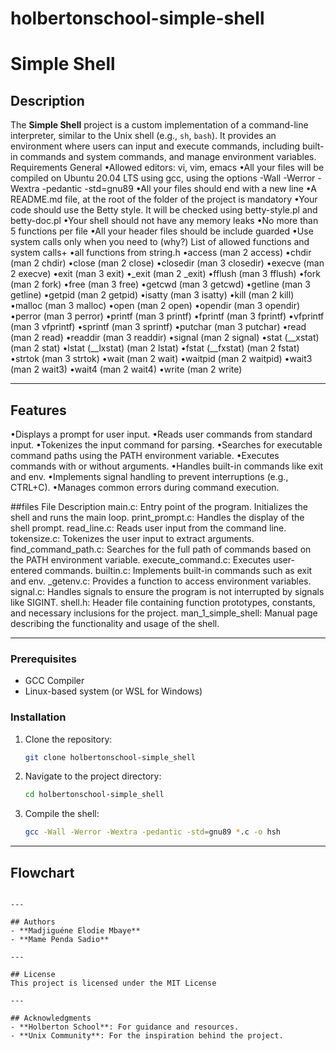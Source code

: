 # holbertonschool-simple-shell

# Simple Shell

## Description

The **Simple Shell** project is a custom implementation of a command-line interpreter, similar to the Unix shell (e.g., `sh`, `bash`). It provides an environment where users can input and execute commands, including built-in commands and system commands, and manage environment variables.
Requirements
General
•Allowed editors: vi, vim, emacs
•All your files will be compiled on Ubuntu 20.04 LTS using gcc, using the options -Wall -Werror -Wextra -pedantic -std=gnu89
•All your files should end with a new line
•A README.md file, at the root of the folder of the project is mandatory
•Your code should use the Betty style. It will be checked using betty-style.pl and betty-doc.pl
•Your shell should not have any memory leaks
•No more than 5 functions per file
•All your header files should be include guarded
•Use system calls only when you need to (why?)
List of allowed functions and system calls+
•all functions from string.h
•access (man 2 access)
•chdir (man 2 chdir)
•close (man 2 close)
•closedir (man 3 closedir)
•execve (man 2 execve)
•exit (man 3 exit)
•_exit (man 2 _exit)
•fflush (man 3 fflush)
•fork (man 2 fork)
•free (man 3 free)
•getcwd (man 3 getcwd)
•getline (man 3 getline)
•getpid (man 2 getpid)
•isatty (man 3 isatty)
•kill (man 2 kill)
•malloc (man 3 malloc)
•open (man 2 open)
•opendir (man 3 opendir)
•perror (man 3 perror)
•printf (man 3 printf)
•fprintf (man 3 fprintf)
•vfprintf (man 3 vfprintf)
•sprintf (man 3 sprintf)
•putchar (man 3 putchar)
•read (man 2 read)
•readdir (man 3 readdir)
•signal (man 2 signal)
•stat (__xstat) (man 2 stat)
•lstat (__lxstat) (man 2 lstat)
•fstat (__fxstat) (man 2 fstat)
•strtok (man 3 strtok)
•wait (man 2 wait)
•waitpid (man 2 waitpid)
•wait3 (man 2 wait3)
•wait4 (man 2 wait4)
•write (man 2 write)

---

## Features
•Displays a prompt for user input.
•Reads user commands from standard input.
•Tokenizes the input command for parsing.
•Searches for executable command paths using the PATH environment variable.
•Executes commands with or without arguments.
•Handles built-in commands like exit and env.
•Implements signal handling to prevent interruptions (e.g., CTRL+C).
•Manages common errors during command execution.

##files
File            Description
main.c: Entry point of the program. Initializes the shell and runs the main loop.
print_prompt.c: Handles the display of the shell prompt.
read_line.c: Reads user input from the command line.
tokensize.c: Tokenizes the user input to extract arguments.
find_command_path.c: Searches for the full path of commands based on the PATH environment variable.
execute_command.c: Executes user-entered commands.
builtin.c: Implements built-in commands such as exit and env.
_getenv.c: Provides a function to access environment variables.
signal.c: Handles signals to ensure the program is not interrupted by signals like SIGINT.
shell.h: Header file containing function prototypes, constants, and necessary inclusions for the project.
man_1_simple_shell: Manual page describing the functionality and usage of the shell.


---
### Prerequisites
- GCC Compiler
- Linux-based system (or WSL for Windows)

### Installation
1. Clone the repository:
   ```bash
   git clone holbertonschool-simple_shell
   ```
2. Navigate to the project directory:
   ```bash
   cd holbertonschool-simple_shell
   ```
3. Compile the shell:
   ```bash
   gcc -Wall -Werror -Wextra -pedantic -std=gnu89 *.c -o hsh
---

## Flowchart

```

---

## Authors
- **Madjiguéne Elodie Mbaye**
- **Mame Penda Sadio** 

---

## License
This project is licensed under the MIT License 

---

## Acknowledgments
- **Holberton School**: For guidance and resources.
- **Unix Community**: For the inspiration behind the project.
